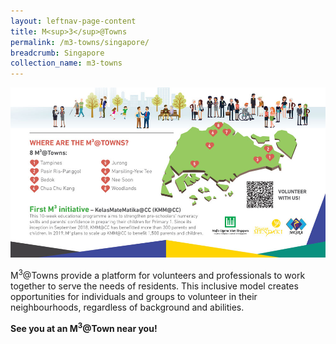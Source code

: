```yaml
---
layout: leftnav-page-content
title: M<sup>3</sup>@Towns
permalink: /m3-towns/singapore/
breadcrumb: Singapore
collection_name: m3-towns
---
```


![Image of Singapore Map and legends of M3@Towns](/images/m3-towns-map.jpg)

M<sup>3</sup>@Towns provide a platform for volunteers and professionals to work together to serve the needs of residents. This inclusive model creates opportunities for individuals and groups to volunteer in their neighbourhoods, regardless of background and abilities.

**See you at an M<sup>3</sup>@Town near you!**
